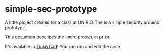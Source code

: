 # simple-sec-prototype
A little project created for a class at UNIRIO. The is a simple security arduino prototype.

This <a href="https://github.com/BrenoBaronte/simple-sec-prototype/blob/main/TARC1%20-%20Projeto%20Final%20-%20Breno%20Baronte.pdf">document</a> describes the intere project, in pt-br.

It's available in <a href="https://www.tinkercad.com/things/6CJvaDkrlrc">TinkerCad</a>! You can run and edit the code.

